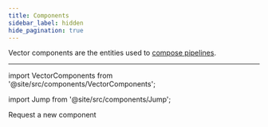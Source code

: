 ```yaml
---
title: Components
sidebar_label: hidden
hide_pagination: true
---
```


Vector components are the entities used to
[compose pipelines][docs.configuration#composition].

---

import VectorComponents from '@site/src/components/VectorComponents';

<VectorComponents />

import Jump from '@site/src/components/Jump';

<Jump to="https://github.com/timberio/vector/issues/new?labels=Type%3A+New+Feature" icon="plus-circle">
  Request a new component
</Jump>


[docs.configuration#composition]: /docs/setup/configuration#composition
